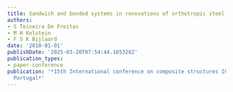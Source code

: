 ```yaml
---
title: Sandwich and bonded systems in renovations of orthotropic steel bridges
authors:
- S Teixeira De Freitas
- M H Kolstein
- F S K Bijlaard
date: '2010-01-01'
publishDate: '2025-03-20T07:54:44.165328Z'
publication_types:
- paper-conference
publication: '*15th International conference on composite structures ICCS15, Porto,
  Portugal*'
---
```

